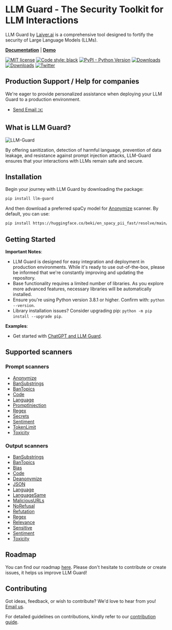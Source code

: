 # LLM Guard - The Security Toolkit for LLM Interactions

LLM Guard by [Laiyer.ai](https://laiyer.ai) is a comprehensive tool designed to fortify the security of Large Language Models (LLMs).

[**Documentation**](https://laiyer-ai.github.io/llm-guard/) | [**Demo**](https://huggingface.co/spaces/laiyer/llm-guard-playground)

[![MIT license](https://img.shields.io/badge/license-MIT-brightgreen.svg)](http://opensource.org/licenses/MIT)
[![Code style: black](https://img.shields.io/badge/code%20style-black-000000.svg)](https://github.com/psf/black)
[![PyPI - Python Version](https://img.shields.io/pypi/v/llm-guard)](https://pypi.org/project/llm-guard)
[![Downloads](https://static.pepy.tech/badge/llm-guard)](https://pepy.tech/project/llm-guard)
[![Downloads](https://static.pepy.tech/badge/llm-guard/month)](https://pepy.tech/project/llm-guard)
[![Twitter](https://img.shields.io/twitter/url/https/twitter.com/laiyer_ai.svg?style=social&label=Follow%20%40Laiyer_AI)](https://twitter.com/laiyer_ai)

## Production Support / Help for companies

We're eager to provide personalized assistance when deploying your LLM Guard to a production environment.

- [Send Email ✉️](mailto:hello@laiyer.ai)

## What is LLM Guard?

![LLM-Guard](https://raw.githubusercontent.com/laiyer-ai/llm-guard/ddba0d6f696ca539628c04bc81978b07e3d4ccb9/docs/img/flow.png?raw=true)

By offering sanitization, detection of harmful language, prevention of data leakage, and resistance against prompt
injection attacks, LLM-Guard ensures that your interactions with LLMs remain safe and secure.

## Installation

Begin your journey with LLM Guard by downloading the package:

```sh
pip install llm-guard
```

And then download a preferred spaCy model for [Anonymize](https://laiyer-ai.github.io/llm-guard/input_scanners/anonymize/) scanner. By default, you can use:

```sh
pip install https://huggingface.co/beki/en_spacy_pii_fast/resolve/main/en_spacy_pii_fast-any-py3-none-any.whl
```

## Getting Started

**Important Notes**:

- LLM Guard is designed for easy integration and deployment in production environments. While it's ready to use
  out-of-the-box, please be informed that we're constantly improving and updating the repository.
- Base functionality requires a limited number of libraries. As you explore more advanced features, necessary libraries
  will be automatically installed.
- Ensure you're using Python version 3.8.1 or higher. Confirm with: `python --version`.
- Library installation issues? Consider upgrading pip: `python -m pip install --upgrade pip`.

**Examples**:

- Get started with [ChatGPT and LLM Guard](./examples/openai.py).

## Supported scanners

### Prompt scanners

- [Anonymize](https://laiyer-ai.github.io/llm-guard/input_scanners/anonymize/)
- [BanSubstrings](https://laiyer-ai.github.io/llm-guard/input_scanners/ban_substrings/)
- [BanTopics](https://laiyer-ai.github.io/llm-guard/input_scanners/ban_topics/)
- [Code](https://laiyer-ai.github.io/llm-guard/input_scanners/code/)
- [Language](https://laiyer-ai.github.io/llm-guard/input_scanners/language/)
- [PromptInjection](https://laiyer-ai.github.io/llm-guard/input_scanners/prompt_injection/)
- [Regex](https://laiyer-ai.github.io/llm-guard/input_scanners/regex/)
- [Secrets](https://laiyer-ai.github.io/llm-guard/input_scanners/secrets/)
- [Sentiment](https://laiyer-ai.github.io/llm-guard/input_scanners/sentiment/)
- [TokenLimit](https://laiyer-ai.github.io/llm-guard/input_scanners/token_limit/)
- [Toxicity](https://laiyer-ai.github.io/llm-guard/input_scanners/toxicity/)

### Output scanners

- [BanSubstrings](https://laiyer-ai.github.io/llm-guard/output_scanners/ban_substrings/)
- [BanTopics](https://laiyer-ai.github.io/llm-guard/output_scanners/ban_topics/)
- [Bias](https://laiyer-ai.github.io/llm-guard/output_scanners/bias/)
- [Code](https://laiyer-ai.github.io/llm-guard/output_scanners/code/)
- [Deanonymize](https://laiyer-ai.github.io/llm-guard/output_scanners/deanonymize/)
- [JSON](https://laiyer-ai.github.io/llm-guard/output_scanners/json/)
- [Language](https://laiyer-ai.github.io/llm-guard/output_scanners/language/)
- [LanguageSame](https://laiyer-ai.github.io/llm-guard/output_scanners/language_same/)
- [MaliciousURLs](https://laiyer-ai.github.io/llm-guard/output_scanners/malicious_urls/)
- [NoRefusal](https://laiyer-ai.github.io/llm-guard/output_scanners/no_refusal/)
- [Refutation](https://laiyer-ai.github.io/llm-guard/output_scanners/refutation/)
- [Regex](https://laiyer-ai.github.io/llm-guard/output_scanners/regex/)
- [Relevance](https://laiyer-ai.github.io/llm-guard/output_scanners/relevance/)
- [Sensitive](https://laiyer-ai.github.io/llm-guard/output_scanners/sensitive/)
- [Sentiment](https://laiyer-ai.github.io/llm-guard/output_scanners/sentiment/)
- [Toxicity](https://laiyer-ai.github.io/llm-guard/output_scanners/toxicity/)

## Roadmap

You can find our roadmap [here](https://llm-guard.com/#roadmap). Please don't hesitate to contribute or create issues, it helps us improve LLM Guard!

## Contributing

Got ideas, feedback, or wish to contribute? We'd love to hear from you! [Email us](mailto:hello@laiyer.ai).

For detailed guidelines on contributions, kindly refer to our [contribution guide](CONTRIBUTING.md).
